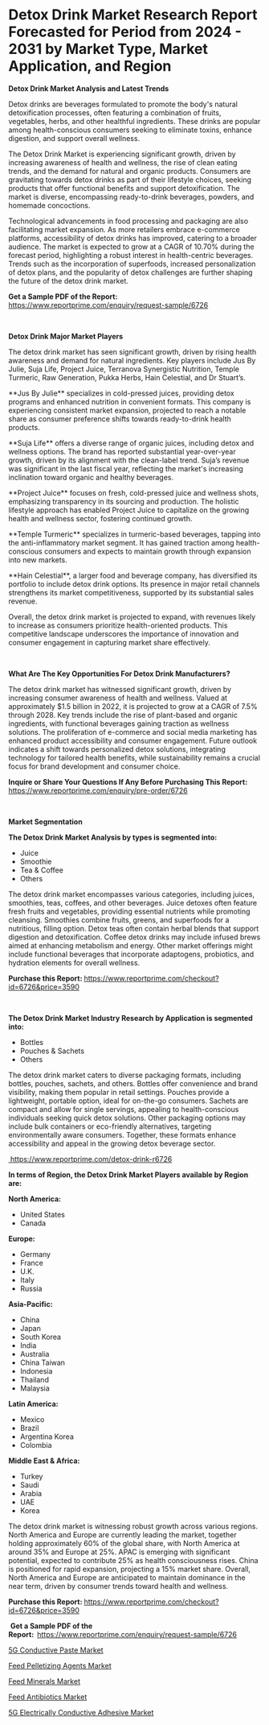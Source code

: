 <p><h1>Detox Drink Market Research Report Forecasted for Period from 2024 -  2031 by Market Type, Market Application, and Region</h1></p><p><strong>Detox Drink Market Analysis and Latest Trends</strong></p>
<p><p>Detox drinks are beverages formulated to promote the body's natural detoxification processes, often featuring a combination of fruits, vegetables, herbs, and other healthful ingredients. These drinks are popular among health-conscious consumers seeking to eliminate toxins, enhance digestion, and support overall wellness.</p><p>The Detox Drink Market is experiencing significant growth, driven by increasing awareness of health and wellness, the rise of clean eating trends, and the demand for natural and organic products. Consumers are gravitating towards detox drinks as part of their lifestyle choices, seeking products that offer functional benefits and support detoxification. The market is diverse, encompassing ready-to-drink beverages, powders, and homemade concoctions.</p><p>Technological advancements in food processing and packaging are also facilitating market expansion. As more retailers embrace e-commerce platforms, accessibility of detox drinks has improved, catering to a broader audience. The market is expected to grow at a CAGR of 10.70% during the forecast period, highlighting a robust interest in health-centric beverages. Trends such as the incorporation of superfoods, increased personalization of detox plans, and the popularity of detox challenges are further shaping the future of the detox drink market.</p></p>
<p><strong>Get a Sample PDF of the Report:&nbsp;</strong> <a href="https://www.reportprime.com/enquiry/request-sample/6726?utm_campaign=1847&utm_medium=2&utm_source=Github&utm_content=ia&utm_term=25112024&utm_id=detox-drink">https://www.reportprime.com/enquiry/request-sample/6726</a></p>
<p>&nbsp;</p>
<p><strong>Detox Drink Major Market Players</strong></p>
<p><p>The detox drink market has seen significant growth, driven by rising health awareness and demand for natural ingredients. Key players include Jus By Julie, Suja Life, Project Juice, Terranova Synergistic Nutrition, Temple Turmeric, Raw Generation, Pukka Herbs, Hain Celestial, and Dr Stuart’s.</p><p>**Jus By Julie** specializes in cold-pressed juices, providing detox programs and enhanced nutrition in convenient formats. This company is experiencing consistent market expansion, projected to reach a notable share as consumer preference shifts towards ready-to-drink health products.</p><p>**Suja Life** offers a diverse range of organic juices, including detox and wellness options. The brand has reported substantial year-over-year growth, driven by its alignment with the clean-label trend. Suja’s revenue was significant in the last fiscal year, reflecting the market's increasing inclination toward organic and healthy beverages.</p><p>**Project Juice** focuses on fresh, cold-pressed juice and wellness shots, emphasizing transparency in its sourcing and production. The holistic lifestyle approach has enabled Project Juice to capitalize on the growing health and wellness sector, fostering continued growth.</p><p>**Temple Turmeric** specializes in turmeric-based beverages, tapping into the anti-inflammatory market segment. It has gained traction among health-conscious consumers and expects to maintain growth through expansion into new markets.</p><p>**Hain Celestial**, a larger food and beverage company, has diversified its portfolio to include detox drink options. Its presence in major retail channels strengthens its market competitiveness, supported by its substantial sales revenue.</p><p>Overall, the detox drink market is projected to expand, with revenues likely to increase as consumers prioritize health-oriented products. This competitive landscape underscores the importance of innovation and consumer engagement in capturing market share effectively.</p></p>
<p>&nbsp;</p>
<p><strong>What Are The Key Opportunities For Detox Drink Manufacturers?</strong></p>
<p><p>The detox drink market has witnessed significant growth, driven by increasing consumer awareness of health and wellness. Valued at approximately $1.5 billion in 2022, it is projected to grow at a CAGR of 7.5% through 2028. Key trends include the rise of plant-based and organic ingredients, with functional beverages gaining traction as wellness solutions. The proliferation of e-commerce and social media marketing has enhanced product accessibility and consumer engagement. Future outlook indicates a shift towards personalized detox solutions, integrating technology for tailored health benefits, while sustainability remains a crucial focus for brand development and consumer choice.</p></p>
<p><strong>Inquire or Share Your Questions If Any Before Purchasing This Report:</strong> <a href="https://www.reportprime.com/enquiry/pre-order/6726?utm_campaign=1847&utm_medium=2&utm_source=Github&utm_content=ia&utm_term=25112024&utm_id=detox-drink">https://www.reportprime.com/enquiry/pre-order/6726</a></p>
<p>&nbsp;</p>
<p><strong>Market Segmentation</strong></p>
<p><strong>The Detox Drink Market Analysis by types is segmented into:</strong></p>
<p><ul><li>Juice</li><li>Smoothie</li><li>Tea & Coffee</li><li>Others</li></ul></p>
<p><p>The detox drink market encompasses various categories, including juices, smoothies, teas, coffees, and other beverages. Juice detoxes often feature fresh fruits and vegetables, providing essential nutrients while promoting cleansing. Smoothies combine fruits, greens, and superfoods for a nutritious, filling option. Detox teas often contain herbal blends that support digestion and detoxification. Coffee detox drinks may include infused brews aimed at enhancing metabolism and energy. Other market offerings might include functional beverages that incorporate adaptogens, probiotics, and hydration elements for overall wellness.</p></p>
<p><strong>Purchase this Report:&nbsp;</strong><a href="https://www.reportprime.com/checkout?id=6726&price=3590&utm_campaign=1847&utm_medium=2&utm_source=Github&utm_content=ia&utm_term=25112024&utm_id=detox-drink">https://www.reportprime.com/checkout?id=6726&price=3590</a></p>
<p>&nbsp;</p>
<p><strong>The Detox Drink Market Industry Research by Application is segmented into:</strong></p>
<p><ul><li>Bottles</li><li>Pouches & Sachets</li><li>Others</li></ul></p>
<p><p>The detox drink market caters to diverse packaging formats, including bottles, pouches, sachets, and others. Bottles offer convenience and brand visibility, making them popular in retail settings. Pouches provide a lightweight, portable option, ideal for on-the-go consumers. Sachets are compact and allow for single servings, appealing to health-conscious individuals seeking quick detox solutions. Other packaging options may include bulk containers or eco-friendly alternatives, targeting environmentally aware consumers. Together, these formats enhance accessibility and appeal in the growing detox beverage sector.</p></p>
<p><a href="https://www.reportprime.com/detox-drink-r6726?utm_campaign=1847&utm_medium=2&utm_source=Github&utm_content=ia&utm_term=25112024&utm_id=detox-drink">&nbsp;https://www.reportprime.com/detox-drink-r6726</a></p>
<p><strong>In terms of Region, the Detox Drink Market Players available by Region are:</strong></p>
<p>
    <p> <strong> North America: </strong>
        <ul>
            <li>United States</li>
            <li>Canada</li>
        </ul>
        </p> 
    <p> <strong> Europe: </strong>
        <ul>
            <li>Germany</li>
            <li>France</li>
            <li>U.K.</li>
            <li>Italy</li>
            <li>Russia</li>
        </ul>
        </p> 
    <p> <strong> Asia-Pacific: </strong>
        <ul>
            <li>China</li>
            <li>Japan</li>
            <li>South Korea</li>
            <li>India</li>
            <li>Australia</li>
            <li>China Taiwan</li>
            <li>Indonesia</li>
            <li>Thailand</li>
            <li>Malaysia</li>
        </ul>
        </p> 
    <p> <strong> Latin America: </strong>
        <ul>
            <li>Mexico</li>
            <li>Brazil</li>
            <li>Argentina Korea</li>
            <li>Colombia</li>
        </ul>
        </p> 
    <p> <strong> Middle East & Africa: </strong>
        <ul>
            <li>Turkey</li>
            <li>Saudi</li>
            <li>Arabia</li>
            <li>UAE</li>
            <li>Korea</li>
        </ul>
    </p>
    </p>
<p><p>The detox drink market is witnessing robust growth across various regions. North America and Europe are currently leading the market, together holding approximately 60% of the global share, with North America at around 35% and Europe at 25%. APAC is emerging with significant potential, expected to contribute 25% as health consciousness rises. China is positioned for rapid expansion, projecting a 15% market share. Overall, North America and Europe are anticipated to maintain dominance in the near term, driven by consumer trends toward health and wellness.</p></p>
<p><strong>Purchase this Report: </strong><a href="https://www.reportprime.com/checkout?id=6726&price=3590&utm_campaign=1847&utm_medium=2&utm_source=Github&utm_content=ia&utm_term=25112024&utm_id=detox-drink">https://www.reportprime.com/checkout?id=6726&price=3590</a></p>
<p>&nbsp;<strong>Get a Sample PDF of the Report:&nbsp;&nbsp;</strong><a href="https://www.reportprime.com/enquiry/request-sample/6726?utm_campaign=1847&utm_medium=2&utm_source=Github&utm_content=ia&utm_term=25112024&utm_id=detox-drink">https://www.reportprime.com/enquiry/request-sample/6726</a></p>
<p><strong></strong></p>
<p><p><a href="https://issuu.com/reportprime-2/docs/5g-conductive-paste-market-size-203_25bcf0817e25b7?utm_campaign=1847&utm_medium=2&utm_source=Github&utm_content=ia&utm_term=25112024&utm_id=detox-drink">5G Conductive Paste Market</a></p><p><a href="https://www.linkedin.com/pulse/feed-pelletizing-agents-market-opportunities-emerging-k5vtf?utm_campaign=1847&utm_medium=2&utm_source=Github&utm_content=ia&utm_term=25112024&utm_id=detox-drink">Feed Pelletizing Agents Market</a></p><p><a href="https://www.linkedin.com/pulse/global-feed-minerals-market-opportunities-forecast-period-2yhvf?utm_campaign=1847&utm_medium=2&utm_source=Github&utm_content=ia&utm_term=25112024&utm_id=detox-drink">Feed Minerals Market</a></p><p><a href="https://www.linkedin.com/pulse/global-feed-antibiotics-market-product-types-applications-c1wgf?utm_campaign=1847&utm_medium=2&utm_source=Github&utm_content=ia&utm_term=25112024&utm_id=detox-drink">Feed Antibiotics Market</a></p><p><a href="https://issuu.com/reportprime-2/docs/5g-electrically-conductive-adhesive_a71fa7e9aa7744?utm_campaign=1847&utm_medium=2&utm_source=Github&utm_content=ia&utm_term=25112024&utm_id=detox-drink">5G Electrically Conductive Adhesive Market</a></p></p>